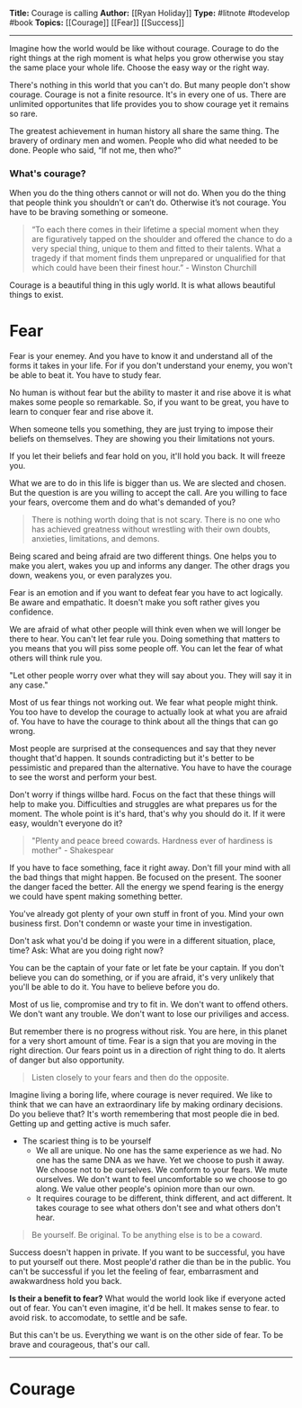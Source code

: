 **Title:** Courage is calling
**Author:** [[Ryan Holiday]]
**Type:** #litnote #todevelop #book
**Topics:** [[Courage]] [[Fear]] [[Success]]

----

Imagine how the world would be like without courage. Courage to do the right things at the righ moment is what helps you grow otherwise you stay the same place your whole life. Choose the easy way or the right way.

There's nothing in this world that you can't do. But many people don't show courage. Courage is not a finite resource. It's in every one of us. There are unlimited opportunites that life provides you to show courage yet it remains so rare.

The greatest achievement in human history all share the same thing. The bravery of ordinary men and women. People who did what needed to be done. People who said, “If not me, then who?”

### What's courage?
When you do the thing others cannot or will not do. When you do the thing that people think you shouldn’t or can’t do. Otherwise it’s not courage. You have to be braving something or someone.

> “To each there comes in their lifetime a special moment when they are figuratively tapped on the shoulder and offered the chance to do a very special thing, unique to them and fitted to their talents. What a tragedy if that moment finds them unprepared or unqualified for that which could have been their finest hour.” -  Winston Churchill 

Courage is a beautiful thing in this ugly world. It is what allows beautiful things to exist.

# Fear
Fear is your enemey. And you have to know it and understand all of the forms it takes in your life. For if you don't understand your enemy, you won't be able to beat it. You have to study fear.

No human is without fear but the ability to master it and rise above it is what makes some people so remarkable. So, if you want to be great, you have to learn to conquer fear and rise above it.

When someone tells you something, they are just trying to impose their beliefs on themselves. They are showing you their limitations not yours. 

If you let their beliefs and fear hold on you, it'll hold you back. It will freeze you.

What we are to do in this life is bigger than us. We are slected and chosen. But the question is are you willing to accept the call. Are you willing to face your fears, overcome them and do what's demanded of you?

> There is nothing worth doing that is not scary. There is no one who has achieved greatness without wrestling with their own doubts, anxieties, limitations, and demons.


Being scared and being afraid are two different things. One helps you to make you alert, wakes you up and informs any danger. The other drags you down, weakens you, or even paralyzes you. 

Fear is an emotion and if you want to defeat fear you have to act logically. Be aware and empathatic. It doesn't make you soft rather gives you confidence.

We are afraid of what other people will think even when we will longer be there to hear. You can't let fear rule you. Doing something that matters to you means that you will piss some people off. You can let the fear of what others will think rule you.

"Let other people worry over what they will say about you. They will say it in any case."

Most of us fear things not working out. We fear what people might think. You too have to develop the courage to actually look at what you are afraid of. You have to have the courage to think about all the things that can go wrong. 

Most people are surprised at the consequences and say that they never thought that'd happen. It sounds contradicting but it's better to be pessimistic and prepared than the alternative. You have to have the courage to see the worst and perform your best.

Don't worry if things willbe hard. Focus on the fact that these things will help to make you. Difficulties and struggles are what prepares us for the moment. The whole point is it's hard, that's why you should do it. If it were easy, wouldn't everyone do it?

> "Plenty and peace breed cowards. Hardness ever of hardiness is mother" - Shakespear

If you have to face something, face it right away. Don't fill your mind with all the bad things that might happen. Be focused on the present. The sooner the danger faced the better. All the energy we spend fearing is the energy we could have spent making something better.

You've already got plenty of your own stuff in front of you. Mind your own business first. Don't condemn or waste your time in investigation. 

Don't ask what you'd be doing if you were in a different situation, place, time? Ask: What are you doing right now?

You can be the captain of your fate or let fate be your captain. If you don't believe you can do something, or if you are afraid, it's very unlikely that you'll be able to do it. You have to believe before you do.

Most of us lie, compromise and try to fit in. We don't want to offend others. We don't want any trouble. We don't want to lose our priviliges and access. 

But remember there is no progress without risk. You are here, in this planet for a very short amount of time. Fear is a sign that you are moving in the right direction. Our fears point us in a direction of right thing to do. It alerts of danger but also opportunity.

> Listen closely to your fears and then do the opposite.

Imagine living a boring life, where courage is never required. We like to think that we can have an extraordinary life by making ordinary decisions. Do you believe that? It's worth remembering that most people die in bed. Getting up and getting active is much safer.

- The scariest thing is to be yourself
	- We all are unique. No one has the same experience as we had. No one has the same DNA as we have. Yet we choose to push it away. We choose not to be ourselves. We conform to your fears. We mute ourselves. We don't want to feel uncomfortable so we choose to go along.  We value other people's opinion more than our own. 
	- It requires courage to be different, think different, and act different. It takes courage to see what others don't see and what others don't hear.
>  Be yourself. Be original. To be anything else is to be a coward.

Success doesn't happen in private. If you want to be successful, you have to put yourself out there. Most people'd rather die than be in the public. You can't be successful if you let the feeling of fear, embarrasment and awakwardness hold you back.

**Is their a benefit to fear?**
What would the world look like if everyone acted out of fear. You can't even imagine, it'd be hell. It makes sense to fear. to avoid risk. to accomodate, to settle and be safe.

But this can't be us. Everything we want is on the other side of fear. To be brave and courageous, that's our call.

---

# Courage







